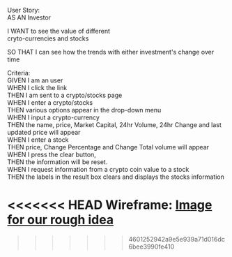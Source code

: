 User Story:  
AS AN Investor  

I WANT to see the value of different   
cryto-currencies and stocks   

SO THAT I can see how the trends with either investment's change over time  
  

Criteria:  
GIVEN I am an user  
WHEN I click the link  
THEN I am sent to a crypto/stocks page  
WHEN I enter a crypto/stocks  
THEN various options appear in the drop-down menu  
WHEN I input a crypto-currency  
THEN the name, price, Market Capital, 24hr Volume, 24hr Change and last updated price will appear  
WHEN I enter a stock  
THEN price, Change Percentage and Change Total volume will appear  
WHEN I press the clear button,   
THEN the information will be reset.  
WHEN I request information from a crypto coin value to a stock  
THEN the labels in the result box clears and displays the stocks information  

<<<<<<< HEAD
Wireframe:
[Image for our rough idea](Assets/imgs/wireframe.png)
=======
>>>>>>> 4601252942a9e5e939a71d016dc6bee3990fe410
